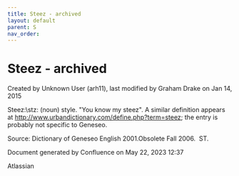 ```yaml
---
title: Steez - archived
layout: default
parent: S
nav_order:
---
```


# Steez - archived

Created by  Unknown User (arh11), last modified by  Graham Drake on Jan 14, 2015

Steez:\stz\: (noun) style. &quot;You know my steez&quot;. A similar definition appears at http://www.urbandictionary.com/define.php?term=steez; the entry is probably not specific to Geneseo.

Source: Dictionary of Geneseo English 2001.Obsolete Fall 2006.  ST.

Document generated by Confluence on May 22, 2023 12:37

Atlassian
